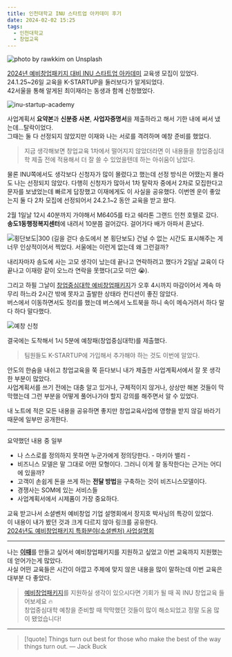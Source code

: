 ```yaml
---
title: 인천대학교 INU 스타트업 아카데미 후기
date: 2024-02-02 15:25
tags:
  - 인천대학교
  - 창업교육
---
```


![photo by rawkkim on Unsplash](https://images.unsplash.com/photo-1706520560614-709627d1a67f?crop=entropy&cs=srgb&fm=jpg&ixid=M3wzNjM5Nzd8MHwxfHJhbmRvbXx8fHx8fHx8fDE3MDY4NTUxNDd8&ixlib=rb-4.0.3&q=85&w=768&h=432)

[2024년 예비창업패키지 대비 INU 스타트업 아카데미](https://startup.inu.ac.kr/startup/7700/subview.do?enc=Zm5jdDF8QEB8JTJGYmJzJTJGc3RhcnR1cCUyRjU5MiUyRjM3OTMxNSUyRmFydGNsVmlldy5kbyUzRg%3D%3D) 교육생 모집이 있었다.\
24.1.25~26일 교육을 K-STARTUP을 둘러보다가 알게되었다.\
42서울을 통해 알게된 최이재라는 동생과 함께 신청했었다.

![inu-startup-academy](assets/inu_business_edu.png)

사업계획서 **요약본**과 **신분증 사본**, **사업자증명서**을 제출하라고 해서 기한 내에 써서 냈는데...탈락이었다.\
그때는 둘 다 선정되지 않았지만 이재와 나는 서로를 격려하며 예창 준비를 했었다.

>지금 생각해보면 창업교육 1차에서 떨어지지 않았더라면 이 내용들을 창업중심대학 제출 전에 적용해서 더 잘 쓸 수 있었을텐데 하는 아쉬움이 남았다.

물론 INU쪽에서도 생각보다 신청자가 많이 몰렸다고 했는데 선정 방식은 어땠는지 몰라도 나는 선정되지 않았다.
다행히 신청자가 많아서 1차 탈락자 중에서 2차로 모집한다고 문자를 보냈었는데 빠르게 답장했고 이재에게도 이 사실을 공유했다.
이번엔 운이 좋았는지 둘 다 2차 모집에 선정되어서 24.2.1~2 동안 교육을 받고 왔다.

2월 1일날 12시 40분까지 가야해서 M6405를 타고 쉐라톤 그랜드 인천 호텔로 갔다. **송도1동행정복지센터**에 내려서 10분쯤 걸어갔다. 걸어가다 배가 아파서 혼났다.

![횡단보도|300](assets/crosswalk_in_songdo.jpg)
(길을 걷다 송도에서 본 횡단보도)
건널 수 없는 시간도 표시해주는 게 너무 인상적이어서 찍었다. 서울에는 이런게 없는데 왜 그런걸까?

내리자마자 송도에 사는 고모 생각이 났는데 끝나고 연락하려고 했다가 2일날 교육이 다 끝나고 이재랑 같이 오느라 연락을 못했다(고모 미안 😭).

그리고 하필 그날이 [창업중심대학 예비창업패키지](https://www.k-startup.go.kr/web/contents/bizpbanc-deadline.do?schM=view&pbancSn=167360&page=2&schStr=regist&pbancEndYn=Y)가 오후 4시까지 마감이어서 계속 마무리 하느라 2시간 밖에 못자고 출발한 상태라 컨디션이 좋진 않았다.\
버스에서 이동하면서도 정리를 했는데 버스에서 노트북을 하니 속이 메슥거려서 하다 말다 하다 말다했다.

![예창 신청](assets/university_business_receipt_screenshot.png)

결국에는 도착해서 1시 5분에 예창패(창업중심대학)를 제출했다.
>팀원들도 K-STARTUP에 가입해서 추가해야 하는 것도 이번에 알았다.

안도의 한숨을 내쉬고 창업교육을 쭉 듣다보니 내가 제출한 사업계획서에서 잘 못 생각한 부분이 많았다.\
사업계획서를 쓰기 전에는 대충 알고 있거나, 구체적이지 않거나, 상상만 해본 것들이 막막했는데 그런 부분을 어떻게 풀어나가야 할지 강의를 해주면서 알 수 있었다.

내 노트에 적은 모든 내용을 공유하면 좋지만 창업교육사업에 영향을 받지 않길 바라기 때문에 일부만 공개한다.

---

요약했던 내용 중 일부

- 나 스스로를 정의하지 못하면 누군가에게 정의당한다. - 마키아 밸리 -
- 비즈니스 모델은 말 그대로 어떤 모형이다. 그러니 이게 잘 동작한다는 근거는 어디에 있을까?
- 고객이 손쉽게 돈을 쓰게 하는 **전달 방법**을 구축하는 것이 비즈니스모델이다.
- 경쟁사는 SOM에 있는 서비스들
- 사업계획서에서 시제품이 가장 중요하다.

교육 받고나서 소셜벤처 예비창업 기업 설명회에서 장지호 박사님의 특강이 있었다.\
이 내용이 내가 봤던 것과 크게 다르지 않아 링크를 공유한다.\
[2024년도 예비창업패키지 특화분야(소셜벤처) 사업설명회](https://youtu.be/XO_uNP3tsFg?si=quZwLsM7qXvsiz9I&t=5510)

---

나는 [**이때**](https://ittae.com/)를 만들고 싶어서 예비창업패키지를 지원하고 싶었고 이번 교육까지 지원했는데 얻어가는게 많았다.\
사실 어떤 교육들은 시간이 아깝고 주제에 맞지 않은 내용을 많이 말하는데 이번 교육은 대부분 다 좋았다.

> [예비창업패키지](https://www.k-startup.go.kr/web/contents/bizpbanc-ongoing.do?schM=view&pbancSn=167495&page=1&schStr=regist&pbancEndYn=N)를 지원하실 생각이 있으시다면 기회가 될 때 꼭 INU 창업교육 들어보세요 🔥\
> 창업중심대학 예창을 준비할 때 막막했던 것들이 많이 해소되었고 정말 도움 많이 됐었습니다!

---

> [!quote] Things turn out best for those who make the best of the way things turn out.
> — Jack Buck